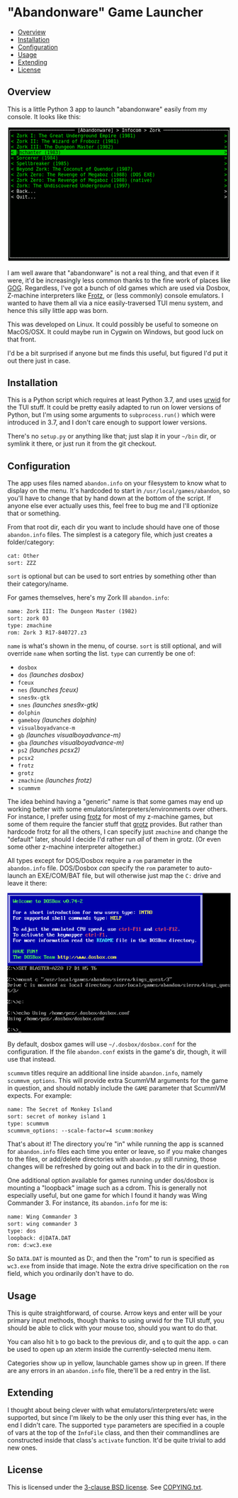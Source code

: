 "Abandonware" Game Launcher
===========================

* [Overview](#overview)
* [Installation](#installation)
* [Configuration](#configuration)
* [Usage](#usage)
* [Extending](#extending)
* [License](#license)

Overview
--------

This is a little Python 3 app to launch "abandonware" easily from
my console.  It looks like this:

![Main App](screenshot-main.png)

I am well aware that "abandonware" is not a real thing, and that
even if it were, it'd be increasingly less common thanks to the
fine work of places like [GOG](https://www.gog.com).  Regardless,
I've got a bunch of old games which are used via Dosbox, Z-machine
interpreters like [Frotz](http://frotz.sourceforge.net/), or
(less commonly) console emulators.  I wanted to have them all via
a nice easily-traversed TUI menu system, and hence this silly
little app was born.

This was developed on Linux.  It could possibly be useful to
someone on MacOS/OSX.  It could maybe run in Cygwin on Windows,
but good luck on that front.

I'd be a bit surprised if anyone but me finds this useful, but
figured I'd put it out there just in case.

Installation
------------

This is a Python script which requires at least Python 3.7, and
uses [urwid](http://urwid.org/) for the TUI stuff.  It could
be pretty easily adapted to run on lower versions of Python,
but I'm using some arguments to `subprocess.run()` which were
introduced in 3.7, and I don't care enough to support lower
versions.

There's no `setup.py` or anything like that; just slap it
in your `~/bin` dir, or symlink it there, or just run it
from the git checkout.

Configuration
-------------

The app uses files named `abandon.info` on your filesystem to
know what to display on the menu.  It's hardcoded to start in
`/usr/local/games/abandon`, so you'll have to change that by
hand down at the bottom of the script.  If anyone else ever
actually uses this, feel free to bug me and I'll optionize
that or something.

From that root dir, each dir you want to include should have
one of those `abandon.info` files.  The simplest is a category
file, which just creates a folder/category:

```
cat: Other
sort: ZZZ
```

`sort` is optional but can be used to sort entries by something
other than their category/name.

For games themselves, here's my Zork III `abandon.info`:

```
name: Zork III: The Dungeon Master (1982)
sort: zork 03
type: zmachine
rom: Zork 3 R17-840727.z3
```

`name` is what's shown in the menu, of course.  `sort` is
still optional, and will override `name` when sorting the list.
`type` can currently be one of:

* `dosbox`
* `dos` *(launches dosbox)*
* `fceux`
* `nes` *(launches fceux)*
* `snes9x-gtk`
* `snes` *(launches snes9x-gtk)*
* `dolphin`
* `gameboy` *(launches dolphin)*
* `visualboyadvance-m`
* `gb` *(launches visualboyadvance-m)*
* `gba` *(launches visualboyadvance-m)*
* `ps2` *(launches pcsx2)*
* `pcsx2`
* `frotz`
* `grotz`
* `zmachine` *(launches frotz)*
* `scummvm`

The idea behind having a "generic" name is that some games may
end up working better with some emulators/interpreters/environments
over others.  For instance, I prefer using
[frotz](http://frotz.sourceforge.net/) for most of my z-machine
games, but some of them require the fancier stuff that
[grotz](http://www.kevinboone.net/README_grotz.html) provides.
But rather than hardcode frotz for all the others, I can specify
just `zmachine` and change the "default" later, should I decide
I'd rather run *all* of them in grotz.  (Or even some other
z-machine interpreter altogether.)

All types except for DOS/Dosbox require a `rom` parameter in the
`abandon.info` file.  DOS/Dosbox *can* specify the `rom` parameter
to auto-launch an EXE/COM/BAT file, but will otherwise just map
the `C:` drive and leave it there:

![Dosbox](screenshot-dosbox.png)

By default, dosbox games will use `~/.dosbox/dosbox.conf` for the
configuration.  If the file `abandon.conf` exists in the game's
dir, though, it will use that instead.

`scummvm` titles require an additional line inside `abandon.info`,
namely `scummvm_options`.  This will provide extra ScummVM arguments
for the game in question, and should notably include the `GAME`
parameter that ScummVM expects.  For example:

    name: The Secret of Monkey Island
    sort: secret of monkey island 1
    type: scummvm
    scummvm_options: --scale-factor=4 scumm:monkey

That's about it!  The directory you're "in" while running the
app is scanned for `abandon.info` files each time you enter or
leave, so if you make changes to the files, or add/delete
directories with `abandon.py` still running, those changes will
be refreshed by going out and back in to the dir in question.

One additional option available for games running under dos/dosbox is
mounting a "loopback" image such as a cdrom.  This is generally not
especially useful, but one game for which I found it handy was
Wing Commander 3.  For instance, its `abandon.info` for me is:

    name: Wing Commander 3
    sort: wing commander 3
    type: dos
    loopback: d|DATA.DAT
    rom: d:wc3.exe

So `DATA.DAT` is mounted as D:, and then the "rom" to run is specified
as `wc3.exe` from inside that image.  Note the extra drive specification
on the `rom` field, which you ordinarily don't have to do.

Usage
-----

This is quite straightforward, of course.  Arrow keys and enter
will be your primary input methods, though thanks to using
urwid for the TUI stuff, you should be able to click with your
mouse too, should you want to do that.

You can also hit `b` to go back to the previous dir, and `q` to
quit the app.  `o` can be used to open up an xterm inside the
currently-selected menu item.

Categories show up in yellow, launchable games show up in green.
If there are any errors in an `abandon.info` file, there'll be
a red entry in the list.

Extending
---------

I thought about being clever with what emulators/interpreters/etc
were supported, but since I'm likely to be the only user this thing
ever has, in the end I didn't care.  The supported `type` parameters
are specified in a couple of vars at the top of the `InfoFile`
class, and then their commandlines are constructed inside that
class's `activate` function.  It'd be quite trivial to add new
ones.

License
-------

This is licensed under the [3-clause BSD license](https://opensource.org/licenses/BSD-3-Clause).
See [COPYING.txt](COPYING.txt).

